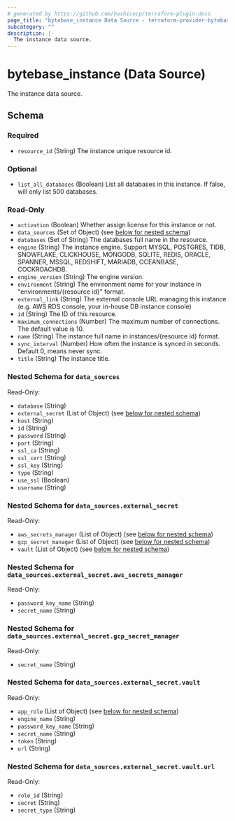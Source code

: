 ```yaml
---
# generated by https://github.com/hashicorp/terraform-plugin-docs
page_title: "bytebase_instance Data Source - terraform-provider-bytebase"
subcategory: ""
description: |-
  The instance data source.
---
```


# bytebase_instance (Data Source)

The instance data source.



<!-- schema generated by tfplugindocs -->
## Schema

### Required

- `resource_id` (String) The instance unique resource id.

### Optional

- `list_all_databases` (Boolean) List all databases in this instance. If false, will only list 500 databases.

### Read-Only

- `activation` (Boolean) Whether assign license for this instance or not.
- `data_sources` (Set of Object) (see [below for nested schema](#nestedatt--data_sources))
- `databases` (Set of String) The databases full name in the resource.
- `engine` (String) The instance engine. Support MYSQL, POSTGRES, TIDB, SNOWFLAKE, CLICKHOUSE, MONGODB, SQLITE, REDIS, ORACLE, SPANNER, MSSQL, REDSHIFT, MARIADB, OCEANBASE, COCKROACHDB.
- `engine_version` (String) The engine version.
- `environment` (String) The environment name for your instance in "environments/{resource id}" format.
- `external_link` (String) The external console URL managing this instance (e.g. AWS RDS console, your in-house DB instance console)
- `id` (String) The ID of this resource.
- `maximum_connections` (Number) The maximum number of connections. The default value is 10.
- `name` (String) The instance full name in instances/{resource id} format.
- `sync_interval` (Number) How often the instance is synced in seconds. Default 0, means never sync.
- `title` (String) The instance title.

<a id="nestedatt--data_sources"></a>
### Nested Schema for `data_sources`

Read-Only:

- `database` (String)
- `external_secret` (List of Object) (see [below for nested schema](#nestedobjatt--data_sources--external_secret))
- `host` (String)
- `id` (String)
- `password` (String)
- `port` (String)
- `ssl_ca` (String)
- `ssl_cert` (String)
- `ssl_key` (String)
- `type` (String)
- `use_ssl` (Boolean)
- `username` (String)

<a id="nestedobjatt--data_sources--external_secret"></a>
### Nested Schema for `data_sources.external_secret`

Read-Only:

- `aws_secrets_manager` (List of Object) (see [below for nested schema](#nestedobjatt--data_sources--external_secret--aws_secrets_manager))
- `gcp_secret_manager` (List of Object) (see [below for nested schema](#nestedobjatt--data_sources--external_secret--gcp_secret_manager))
- `vault` (List of Object) (see [below for nested schema](#nestedobjatt--data_sources--external_secret--vault))

<a id="nestedobjatt--data_sources--external_secret--aws_secrets_manager"></a>
### Nested Schema for `data_sources.external_secret.aws_secrets_manager`

Read-Only:

- `password_key_name` (String)
- `secret_name` (String)


<a id="nestedobjatt--data_sources--external_secret--gcp_secret_manager"></a>
### Nested Schema for `data_sources.external_secret.gcp_secret_manager`

Read-Only:

- `secret_name` (String)


<a id="nestedobjatt--data_sources--external_secret--vault"></a>
### Nested Schema for `data_sources.external_secret.vault`

Read-Only:

- `app_role` (List of Object) (see [below for nested schema](#nestedobjatt--data_sources--external_secret--vault--app_role))
- `engine_name` (String)
- `password_key_name` (String)
- `secret_name` (String)
- `token` (String)
- `url` (String)

<a id="nestedobjatt--data_sources--external_secret--vault--app_role"></a>
### Nested Schema for `data_sources.external_secret.vault.url`

Read-Only:

- `role_id` (String)
- `secret` (String)
- `secret_type` (String)


